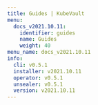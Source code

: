 ```yaml
---
title: Guides | KubeVault
menu:
  docs_v2021.10.11:
    identifier: guides
    name: Guides
    weight: 40
menu_name: docs_v2021.10.11
info:
  cli: v0.5.1
  installer: v2021.10.11
  operator: v0.5.1
  unsealer: v0.5.1
  version: v2021.10.11
---
```



